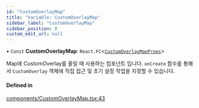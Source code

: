 ```yaml
---
id: "CustomOverlayMap"
title: "Variable: CustomOverlayMap"
sidebar_label: "CustomOverlayMap"
sidebar_position: 0
custom_edit_url: null
---
```


• `Const` **CustomOverlayMap**: `React.FC`<[`CustomOverlayMapProps`](../interfaces/CustomOverlayMapProps.md)\>

Map에 CustomOverlay를 올릴 때 사용하는 컴포넌트 입니다.
`onCreate` 함수를 통해서 `CustomOverlay` 객체에 직접 접근 및 초기 설정 작업을 지정할 수 있습니다.

#### Defined in

[components/CustomOverlayMap.tsx:43](https://github.com/JaeSeoKim/react-kakao-maps/blob/66f59fe/src/components/CustomOverlayMap.tsx#L43)
